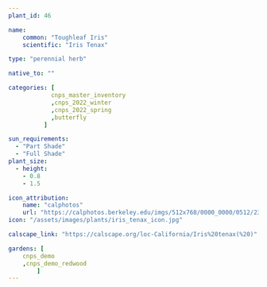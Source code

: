 ```yaml
---
plant_id: 46

name: 
    common: "Toughleaf Iris" 
    scientific: "Iris Tenax"  

type: "perennial herb"

native_to: ""

categories: [ 
            cnps_master_inventory
            ,cnps_2022_winter
            ,cnps_2022_spring
            ,butterfly
          ]

sun_requirements:
  - "Part Shade"
  - "Full Shade"
plant_size:
  - height: 
    - 0.8
    - 1.5

icon_attribution: 
    name: "calphotos"
    url: "https://calphotos.berkeley.edu/imgs/512x768/0000_0000/0512/2333.jpeg" 
icon: "/assets/images/plants/iris_tenax_icon.jpg"

calscape_link: "https://calscape.org/loc-California/Iris%20tenax(%20)"

gardens: [
    cnps_demo
    ,cnps_demo_redwood
        ]
---
```


